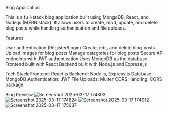 Blog Application

This is a full-stack blog application built using MongoDB, React, and Node.js (MERN stack). It allows users to create, read, update, and delete blog posts while handling authentication and file uploads.

Features

User authentication (Register/Login)
Create, edit, and delete blog posts
Upload images for blog posts
Manage categories for blog posts
Secure API endpoints with JWT authentication
Uses MongoDB as the database
Frontend built with React
Backend built with Node.js and Express.js

Tech Stack
Frontend: React.js
Backend: Node.js, Express.js
Database: MongoDB
Authentication: JWT
File Uploads: Multer
CORS Handling: CORS package

Blog Preview
![Screenshot 2025-03-17 174803](https://github.com/user-attachments/assets/023f6722-7bdb-4347-bbb9-ef8090fa6ea8)
![Screenshot 2025-03-17 174824](https://github.com/user-attachments/assets/d5525e9b-6408-4ecb-917c-d908a3344716)
![Screenshot 2025-03-17 174912](https://github.com/user-attachments/assets/c1b8af13-47ba-4657-9146-0de5b2f1c852)
![Screenshot 2025-03-17 175037](https://github.com/user-attachments/assets/4bc11289-d632-4c6d-9ac0-8c6189bf3875)
